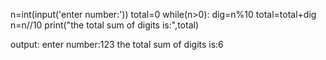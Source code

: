 n=int(input('enter number:'))
total=0
while(n>0):
    dig=n%10
    total=total+dig
    n=n//10
print("the total sum of digits is:",total)

output:
enter number:123
the total sum of digits is:6
